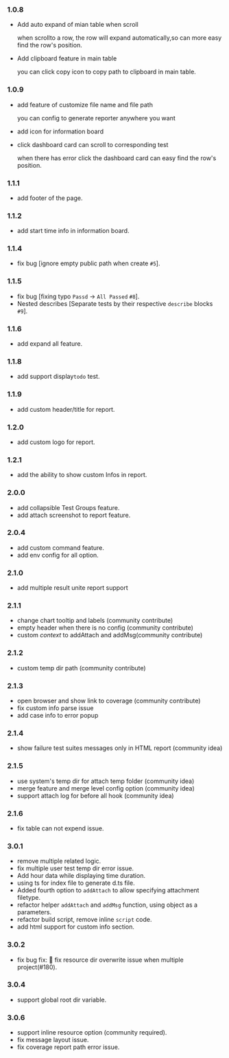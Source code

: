 ### 1.0.8

- Add auto expand of mian table when scroll

  when scrollto a row, the row will expand automatically,so can more easy find the row's position.

- Add clipboard feature in main table

  you can click copy icon to copy path to clipboard in main table.

### 1.0.9

- add feature of customize file name and file path

  you can config to generate reporter anywhere you want

- add icon for information board

- click dashboard card can scroll to corresponding test

  when there has error click the dashboard card can easy find the row's position.

### 1.1.1

- add footer of the page.

### 1.1.2

- add start time info in information board.

### 1.1.4

- fix bug [ignore empty public path when create `#5`].

### 1.1.5

- fix bug [fixing typo `Passd` -> `All Passed` `#8`].
- Nested describes [Separate tests by their respective `describe` blocks `#9`].

### 1.1.6

- add expand all feature.

### 1.1.8

- add support display`todo` test.

### 1.1.9

- add custom header/title for report.

### 1.2.0

- add custom logo for report.

### 1.2.1

- add the ability to show custom Infos in report.

### 2.0.0

- add collapsible Test Groups feature.
- add attach screenshot to report feature.

### 2.0.4

- add custom command feature.
- add env config for all option.

### 2.1.0

- add multiple result unite report support

### 2.1.1

- change chart tooltip and labels (community contribute)
- empty header when there is no config (community contribute)
- custom *context* to addAttach and addMsg(community contribute)

### 2.1.2

- custom temp dir path (community contribute)

### 2.1.3

- open browser and show link to coverage (community contribute)
- fix custom info parse issue
- add case info to error popup

### 2.1.4

- show failure test suites messages only in HTML report (community idea)

### 2.1.5

- use system's temp dir for attach temp folder (community idea)
- merge feature and merge level config option (community idea)
- support attach log for before all hook (community idea)

### 2.1.6

- fix table can not expend issue.

### 3.0.1

- remove multiple related logic.
- fix multiple user test temp dir error issue.
- Add hour data while displaying time duration.
- using ts for index file to generate d.ts file.
- Added fourth option to `addAttach` to allow specifying attachment filetype. 
- refactor helper `addAttach` and `addMsg` function, using object as a parameters.
- refactor build script, remove inline `script` code.
- add html support for custom info section.

### 3.0.2

- fix bug fix: 🐛 fix resource dir overwrite issue when multiple project(#180).

### 3.0.4

- support global root dir variable.

### 3.0.6

- support inline resource option (community required).
- fix message layout issue.
- fix coverage report path error issue.
